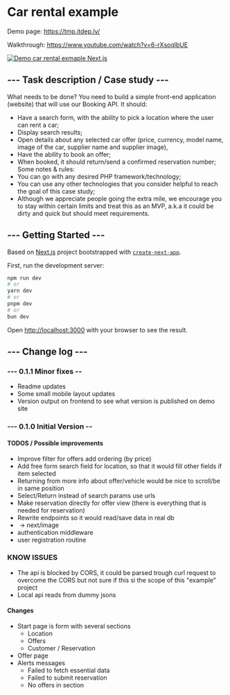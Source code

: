 # Car rental example
Demo page: https://tmp.itdep.lv/

Walkthrough: https://www.youtube.com/watch?v=6-rXsoqlbUE

[![Demo car rental exmaple Next.js](http://itdep.lv/wp-content/uploads/2024/03/carrental.gif)](https://www.youtube.com/watch?v=6-rXsoqlbUE)

## --- Task description / Case study ---
What needs to be done?
You need to build a simple front-end application (website) that will use our Booking API.
It should:
- Have a search form, with the ability to pick a location where the user can rent a car;
- Display search results;
- Open details about any selected car offer (price, currency, model name, image of the car, supplier name
  and supplier image),
- Have the ability to book an offer;
- When booked, it should return/send a confirmed reservation number;
  Some notes & rules:
- You can go with any desired PHP framework/technology;
- You can use any other technologies that you consider helpful to reach the goal of this case study;
- Although we appreciate people going the extra mile, we encourage you to stay within certain limits and
  treat this as an MVP, a.k.a it could be dirty and quick but should meet requirements.

## --- Getting Started ---
Based on  [Next.js](https://nextjs.org/) project bootstrapped with [`create-next-app`](https://github.com/vercel/next.js/tree/canary/packages/create-next-app).

First, run the development server:

```bash
npm run dev
# or
yarn dev
# or
pnpm dev
# or
bun dev
```

Open [http://localhost:3000](http://localhost:3000) with your browser to see the result.


## --- Change log ---


### --- 0.1.1 Minor fixes --
- Readme updates
- Some small mobile layout updates
- Version output on frontend to see what version is published on demo site

### --- 0.1.0 Initial Version --

#### TODOS / Possible improvements
- Improve filter for offers add ordering (by price) 
- Add free form search field for location, so that it would fill other fields if item selected
- Returning from more info about offer/vehicle would be nice to scroll/be in same position
- Select/Return instead of search params use urls
- Make reservation directly for offer view (there is everything that is needed for reservation)
- Rewrite endpoints so it would read/save data in real db
- <img> -> next/image
- authentication middleware
- user registration routine

### KNOW ISSUES
- The api is blocked by CORS, it could be parsed trough curl request to overcome the CORS but not sure if this si the scope of this "example" project
- Local api reads from dummy jsons 

#### Changes
- Start page is form with several sections
    - Location
    - Offers
    - Customer / Reservation
- Offer page
- Alerts messages
    - Failed to fetch essential data
    - Failed to submit reservation
    - No offers in section
